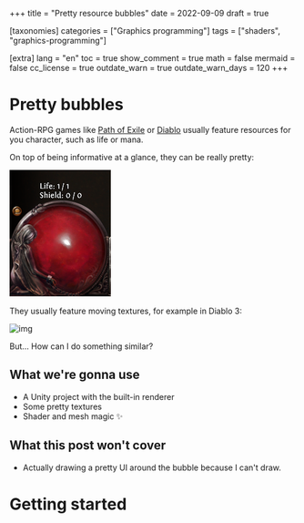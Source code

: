 +++
title = "Pretty resource bubbles"
date = 2022-09-09
draft = true

[taxonomies]
categories = ["Graphics programming"]
tags = ["shaders", "graphics-programming"]

[extra]
lang = "en"
toc = true
show_comment = true
math = false
mermaid = false
cc_license = true
outdate_warn = true
outdate_warn_days = 120
+++

# Pretty bubbles

Action-RPG games like [Path of Exile][1] or [Diablo][2] usually feature resources for you character, such as life or mana.

[1]: https://pathofexile.com
[2]: https://diablo2.blizzard.com/

On top of being informative at a glance, they can be really pretty:

![img](/img/resource-bubbles/poe-health.png)

They usually feature moving textures, for example in Diablo 3:

![img](/img/resource-bubbles/diablo-3.gif)

But... How can I do something similar?

## What we're gonna use

- A Unity project with the built-in renderer
- Some pretty textures
- Shader and mesh magic ✨

## What this post won't cover

- Actually drawing a pretty UI around the bubble because I can't draw.

# Getting started


